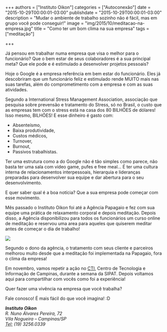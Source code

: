 +++
authors = ["Instituto Oikon"]
categories = ["Autoconexão"]
date = "2015-10-29T00:00:01-03:00"
publishdate = "2015-10-29T00:00:01-03:00"
description = "Mudar o ambiente de trabalho sozinho não é fácil, mas em grupo você pode conseguir!"
image = "img/2015/10/meditacao-na-empresa.jpg"
title = "Como ter um bom clima na sua empresa"
tags = ["meditação"]

+++



Já pensou em trabalhar numa empresa que visa o melhor para o funcionário? Que o bem estar de seus colaboradores é a sua principal meta? Que ele pode e é estimulado a desenvolver projetos pessoais?

Hoje o Google é a empresa referência em bem estar do funcionário. Eles já descobriram que um funcionário feliz e estimulado rende MUITO mais nas suas tarefas, além do comprometimento com a empresa e com as suas atividades.

Segundo a International Stress Management Association, associação que pesquisa sobre prevensão e tratamento do Stress, só no Brasil, o custo que as empresas tem com o stress está na casa dos 80 BILHÕES de dólares! Isso mesmo, BILHÕES! E esse dinheiro é gasto com:
- Absenteísmo,
- Baixa produtividade,
- Custos médicos,
- Turnover,
- Burnout,
- Passivos trabalhistas.

Ter uma estrutura como a do Google não é tão simples como parece, não basta ter uma sala com video game, pufes e free meal... É ter uma cultura interna de relacionamentos interpessoais, hierarquia e lideranças preparadas para desenvolver sua equipe e dar abertura para o seu desenvolvimento.

E quer saber qual é a boa notícia? Que a sua empresa pode começar com esse movimento.

Mês passado o Instituto Oikon foi até a Agência Papagaio e fez com sua equipe uma prática de relaxamento corporal e depois meditação. Depois disso, a Agência disponibilizou para todos os funcionários um curso online de meditação e reservou uma area para aqueles que quiserem meditar antes de começar o dia de trabalho!

![](https://s3-sa-east-1.amazonaws.com/blog.autoconexao.org.br/img/2015/10/meditacao-papagaio.jpg)

Segundo o dono da agência, o tratamento com seus cliente e parceiros melhorou muito desde que a meditação foi implementada na Papagaio, fora o clima da empresa!

Em novembro, vamos repetir a ação no [CTI](http://www.mcti.gov.br/cti), Centro de Tecnologia e Informação de Campinas, durante a semana da SIPAT. Depois voltamos aqui para compartilhar com vocês como foi a experiência!


Quer fazer uma vivência na empresa que você trabalha?


Fale conosco! É mais fácil do que você imagina! :D

<address>
  <strong>Instituto Oikon</strong><br>
  R. Nuno Álvares Pereira, 72<br>
  Vila Nogueira – Campinas/SP<br>
  <abbr title="Phone">Tel:</abbr> (19) 3256.0339
</address>
